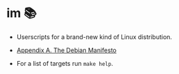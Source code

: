 # im 📚
- Userscripts for a brand-new kind of Linux distribution.

- [Appendix A. The Debian Manifesto](https://www.debian.org/doc/manuals/project-history/manifesto.en.html)

- For a list of targets run `make help`.
